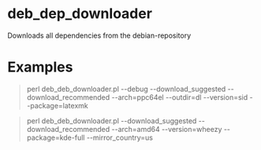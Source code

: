 # deb_dep_downloader
Downloads all dependencies from the debian-repository

# Examples

> perl deb_deb_downloader.pl --debug --download_suggested --download_recommended --arch=ppc64el --outdir=dl --version=sid --package=latexmk

> perl deb_deb_downloader.pl --download_suggested --download_recommended --arch=amd64 --version=wheezy --package=kde-full --mirror_country=us
